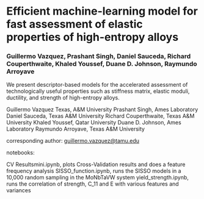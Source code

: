 # Efficient machine-learning model for fast assessment of elastic properties of high-entropy alloys


### Guillermo Vazquez, Prashant Singh, Daniel Sauceda, Richard Couperthwaite, Khaled Youssef, Duane D. Johnson, Raymundo Arroyave


We present descriptor-based models for the accelerated assessment of technologically useful
properties such as stiffness matrix, elastic moduli, ductility, and strength of high-entropy
alloys.



Guillermo Vazquez Texas, A&M University
Prashant Singh, Ames Laboratory
Daniel Sauceda, Texas A&M University
Richard Couperthwaite, Texas A&M University
Khaled Youssef, Qatar University
Duane D. Johnson, Ames Laboratory
Raymundo Arroyave, Texas A&M University

corresponding author: guillermo.vazquez@tamu.edu

notebooks:


  CV Resultsmini.ipynb, plots Cross-Validation results and does a feature frequency analysis
  SISSO_function.ipynb, runs the SISSO models in a 10,000 random sampling in the MoNbTaVW system
  yield_strength.ipynb, runs the correlation of strength, C_11 and E with various features and variances
 
